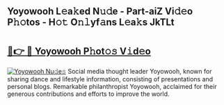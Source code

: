 ## Yoyowooh L𝚎a𝚔ed N𝚞𝚍e - Part-aiZ Vi𝚍𝚎o P𝚑𝚘tos - H𝚘𝚝 O𝚗𝚕yf𝚊ns L𝚎a𝚔s JkTLt

# <h2><a href="http://kfan7c.oniu.top/?m=Yoyowooh">🔗👉 🔴 Yoyowooh P𝚑ot𝚘𝚜 V𝚒d𝚎o</a></h2>

[![Yoyowooh Nu𝚍e𝚜](https://i.imgur.com/0qMVB7G.gif)](http://kfan7c.oniu.top/?m=Yoyowooh)
Social media thought leader Yoyowooh, known for sharing dance and lifestyle information, consisting of presentations and personal blogs. Remarkable philanthropist Yoyowooh, acclaimed for their generous contributions and efforts to improve the world.  
